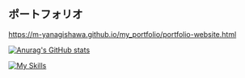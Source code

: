 
## ポートフォリオ
https://m-yanagishawa.github.io/my_portfolio/portfolio-website.html


[![Anurag's GitHub stats](https://github-readme-stats.vercel.app/api?username=M-Yanagishawa)](https://github.com/anuraghazra/github-readme-stats)


[![My Skills](https://skillicons.dev/icons?i=js,html,css,nodejs,react,cs,dotnet,ubuntu,py,postgres,sqlite,vscode)](https://skillicons.dev)

<!--
**M-Yanagishawa/M-Yanagishawa** is a ✨ _special_ ✨ repository because its `README.md` (this file) appears on your GitHub profile.

Here are some ideas to get you started:

- 🔭 I’m currently working on ...
- 🌱 I’m currently learning ...
- 👯 I’m looking to collaborate on ...
- 🤔 I’m looking for help with ...
- 💬 Ask me about ...
- 📫 How to reach me: ...
- 😄 Pronouns: ...
- ⚡ Fun fact: ...
-->
